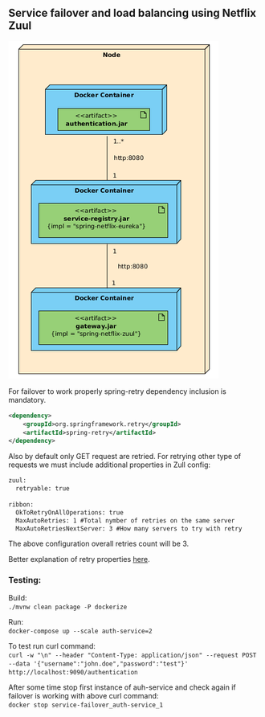## Service failover and load balancing using Netflix Zuul
 
 ![](docs/deployment.png)

For failover to work properly spring-retry dependency inclusion is mandatory.

```xml
<dependency>
    <groupId>org.springframework.retry</groupId>
    <artifactId>spring-retry</artifactId>
</dependency>
```

Also by default only GET request are retried. For retrying other type of requests we must include additional properties in Zull config:

```
zuul:
  retryable: true

ribbon:
  OkToRetryOnAllOperations: true
  MaxAutoRetries: 1 #Total nymber of retries on the same server
  MaxAutoRetriesNextServer: 3 #How many servers to try with retry
```
The above configuration overall retries count will be 3.

Better explanation of retry properties [here](http://ryanjbaxter.com/cloud/spring%20cloud/spring/2017/03/15/retrying-http-requests-in-spring-cloud-netflix.html).


### Testing:

 Build:  
 `./mvnw clean package -P dockerize`
 
 Run:  
 `docker-compose up --scale auth-service=2`
 
 To test run curl command:  
 `curl -w "\n" --header "Content-Type: application/json" --request POST --data '{"username":"john.doe","password":"test"}' http://localhost:9090/authentication`
 
 After some time stop first instance of auh-service and check again if failover is working with above curl command:  
 `docker stop service-failover_auth-service_1`